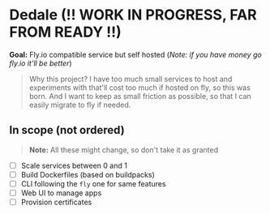 # Dedale **(!! WORK IN PROGRESS, FAR FROM READY !!)**
**Goal:** Fly.io compatible service but self hosted (*Note: if you have money go fly.io it'll be better*)  

> Why this project? 
> I have too much small services to host and experiments with that'll cost too much if hosted on fly, so this was born. 
> And I want to keep as small friction as possible, so that I can easily migrate to fly if needed.

## In scope (not ordered)
> **Note:** All these might change, so don't take it as granted

- [ ] Scale services between 0 and 1
- [ ] Build Dockerfiles (based on buildpacks)
- [ ] CLI following the `fly` one for same features
- [ ] Web UI to manage apps
- [ ] Provision certificates
